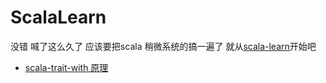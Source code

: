 # ScalaLearn
没错 喊了这么久了 应该要把scala 稍微系统的搞一遍了
就从[scala-learn](https://github.com/rjbhewei/scala-learn)开始吧

* [scala-trait-with 原理](https://github.com/rjbhewei/scala-learn/blob/master/scala-trait-with原理.md)